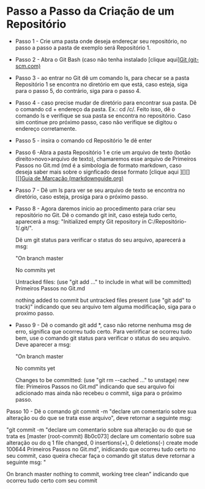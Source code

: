# Passo a Passo da Criação de um Repositório

- Passo 1 - Crie uma pasta onde deseja endereçar seu repositório, no passo a passo a pasta de exemplo será Repositório 1.

- Passo 2 - Abra o Git Bash (caso não tenha instalado [clique aqui][Git (git-scm.com)](https://git-scm.com/)

- Passo 3 -  ao entrar no Git dê um comando ls, para checar se a pasta Repositório 1 se encontra no diretório em que está, caso esteja, siga para o passo 5, do contrário, siga para o passo 4.

- Passo 4 - caso precise mudar de diretório para encontrar sua pasta. Dê o comando cd + endereço da pasta. Ex.: cd /c/. Feito isso, dê o comando ls e verifique se sua pasta se encontra no repositório. Caso sim continue pro próximo passo, caso não verifique se digitou o endereço corretamente.

- Passo 5 - insira o comando cd Repositório 1e dê enter

- Passo 6 -Abra a pasta Repositório 1 e crie um arquivo de texto (botão direito>novo>arquivo de texto), chamaremos esse arquivo de Primeiros Passos no Git.md (md é a simbologia de formato markdown, caso deseja saber mais sobre o signficado desse formato [clique aqui ][][][[][Guia de Marcação (markdownguide.org)](https://www.markdownguide.org/)

- Passo 7 -  Dê um ls para ver se seu arquivo de texto se encontra no diretório, caso esteja, prosiga para o próximo passo.

- Passo 8 - Agora daremos inicio ao procedimento para criar seu repositório no Git. Dê o comando git init, caso esteja tudo certo, aparecerá a msg: "Initialized empty Git repository in C:/Repositório-1/.git/". 

  Dê um git status para verificar o status do seu arquivo, aparecerá  a msg:

  "On branch master

  No commits yet

  Untracked files:
    (use "git add <file>..." to include in what will be committed)
          Primeiros Passos no Git.md

  nothing added to commit but untracked files present (use "git add" to track)" indicando que seu arquivo tem alguma modificação, siga para o proximo passo.

- Passo 9 - Dê o comando git add *, caso não retorne nenhuma msg de erro, significa que ocorreu tudo certo. Para veririficar se ocorreu tudo bem, use o comando git status para verificar o status do seu arquivo. Deve aparecer a msg: 

  "On branch master

  No commits yet

  Changes to be committed:
    (use "git rm --cached <file>..." to unstage)
          new file:   Primeiros Passos no Git.md" indicando que seu arquivo foi adicionado mas ainda não recebeu o commit, siga para o próximo passo.

Passo 10 - Dê o comando git commit -m "declare um comentario sobre sua alteração ou do que se trata esse arquivo", deve retornar a seguinte msg: 

"git commit -m "declare um comentario sobre sua alteração ou do que se trata es
[master (root-commit) 8b0c073] declare um comentario sobre sua alteração ou do q
 1 file changed, 0 insertions(+), 0 deletions(-)
 create mode 100644 Primeiros Passos no Git.md", inidicando que ocorreu tudo certo no seu commit, caso queira checar faça o comando git status deve retornar a seguinte msg: "

On branch master
nothing to commit, working tree clean" indicando que ocorreu tudo certo com seu commit



